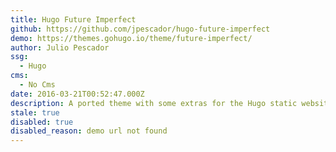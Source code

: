 ```yaml
---
title: Hugo Future Imperfect
github: https://github.com/jpescador/hugo-future-imperfect
demo: https://themes.gohugo.io/theme/future-imperfect/
author: Julio Pescador
ssg:
  - Hugo
cms:
  - No Cms
date: 2016-03-21T00:52:47.000Z
description: A ported theme with some extras for the Hugo static website engine
stale: true
disabled: true
disabled_reason: demo url not found
---
```

